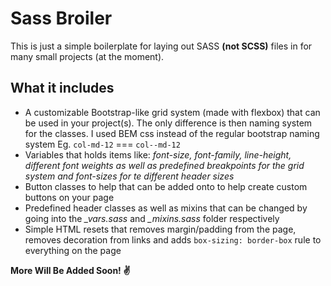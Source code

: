 # Sass Broiler
This is just a simple boilerplate for laying out SASS **(not SCSS)** files in for many small projects (at the moment). 

## What it includes
- A customizable Bootstrap-like grid system (made with flexbox) that can be used in your project(s). The only difference is then naming system for the classes. I used BEM css instead of the regular bootstrap naming system
  Eg. `col-md-12` === `col--md-12`
- Variables that holds items like: *font-size, font-family, line-height, different font weights as well as predefined breakpoints for the grid system and font-sizes for te different header sizes*
- Button classes to help that can be added onto to help create custom buttons on your page
- Predefined header classes as well as mixins that can be changed by going into the *_vars.sass* and *_mixins.sass* folder respectively
- Simple HTML resets that removes margin/padding from the page, removes decoration from links and adds `box-sizing: border-box` rule to everything on the page

**More Will Be Added Soon! ✌**

